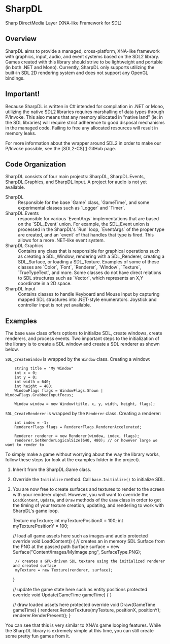 SharpDL
=======

Sharp DirectMedia Layer (XNA-like Framework for SDL)

Overview
--------

SharpDL aims to provide a managed, cross-platform, XNA-like framework with graphics, input, audio, and event systems based on the SDL2 library. Games created with this library should strive to be lightweight and portable (in both .NET and Mono). Currently, SharpDL only supports utilizing the built-in SDL 2D rendering system and does not support any OpenGL bindings.

Important!
----------

Because SharpDL is written in C# intended for compilation in .NET or Mono, utilizing the native SDL2 libraries requires marshalling of data types through P/Invoke. This also means that any memory allocated in "native land" (ie: in the SDL libraries) will require strict adherence to good disposal mechanisms in the managed code. Failing to free any allocated resources will result in memory leaks.

For more information about the wrapper around SDL2 in order to make our P/Invoke possible, see the [SDL2-CS] [1] GitHub page.

  [1]: https://github.com/flibitijibibo/SDL2-CS        "SDL2-CS"

Code Organization
-----------------

SharpDL consists of four main projects: SharpDL, SharpDL.Events, SharpDL.Graphics, and SharpDL.Input. A project for audio is not yet available.

<dl>
    <dt>SharpDL</dt>
    <dd>Responsible for the base `Game` class, `GameTime`, and some experimental classes such as `Logger` and `Timer`.</dd>
    <dt>SharpDL.Events</dt>
    <dd>responsible for various `EventArgs` implementations that are based on the `SDL_Event` union. For example, the SDL_Event union is processed in the SharpDL's `Run` loop, `EventArgs` of the proper type are created, and an `event` of that handles that type is fired. This allows for a more .NET-like event system.</dd>
    <dt>SharpDL.Graphics</dt>
    <dd>Contains any class that is responsible for graphical operations such as creating a SDL_Window, rendering with a SDL_Renderer, creating a SDL_Surface, or loading a SDL_Texture. Examples of some of these classes are `Color`, `Font`, `Renderer`, `Window`, `Texture`, `TrueTypeText`, and more. Some classes do not have direct relations to SDL structures such as `Vector`, which represents an X,Y coordinate in a 2D space.</dd>
    <dt>SharpDL.Input</dt>
    <dd>Contains classes to handle Keyboard and Mouse input by capturing mapped SDL structures into .NET-style enumerators. Joystick and controller input is not yet available.</dd>
</dl>

Examples
--------

The base `Game` class offers options to initialize SDL, create windows, create renderers, and process events. Two important steps to the initialization of the library is to create a SDL window and create a SDL renderer as shown below.

`SDL_CreateWindow` is wrapped by the `Window` class. Creating a window:
  
        string title = "My Window"
        int x = 0;
        int y = 0;
        int width = 640;
        int height = 480;
        WindowFlags flags = WindowFlags.Shown | WindowFlags.GrabbedInputFocus;
    
        Window window = new Window(title, x, y, width, height, flags);

`SDL_CreateRenderer` is wrapped by the `Renderer` class. Creating a renderer:
    
        int index = -1;
        RendererFlags flags = RendererFlags.RendererAccelerated;
    
        Renderer renderer = new Renderer(window, index, flags);
        renderer.SetRenderLogicalSize(640, 480); // or however large we want to render to

To simply make a game without worrying about the way the library works, follow these steps (or look at the examples folder in the project).

1. Inherit from the SharpDL.Game class.

2. Override the `Initialize` method. Call `base.Initialize()` to initialize SDL.

3. You are now free to create surfaces and textures to render to the screen with your renderer object. However, you will want to override the `LoadContent`, `Update`, and `Draw` methods of the `Game` class in order to get the timing of your texture creation, updating, and rendering to work with SharpDL's game loop.

    Texture myTexture;
    int myTexturePositionX = 100;
    int myTexturePositionY = 100;
    
    // load all game assets here such as images and audio
    protected override void LoadContent()
    {
        // creates an in memory SDL Surface from the PNG at the passed path
        Surface surface = new Surface("Content/Images/MyImage.png", SurfaceType.PNG);
        
        // creates a GPU-driven SDL texture using the initialized renderer and created surface
        myTexture = new Texture(renderer, surface);
    }
    
    // update the game state here such as entity positions
    protected override void Update(GameTime gameTime)
    {
    }
    
    // draw loaded assets here
    protected override void Draw(GameTime gameTime)
    {
        renderer.RenderTexture(myTexture, positionX, positionY);
        renderer.RenderPresent();
    }

    
You can see that this is very similar to XNA's game looping features. While the SharpDL library is extremely simple at this time, you can still create some pretty fun games from it.

